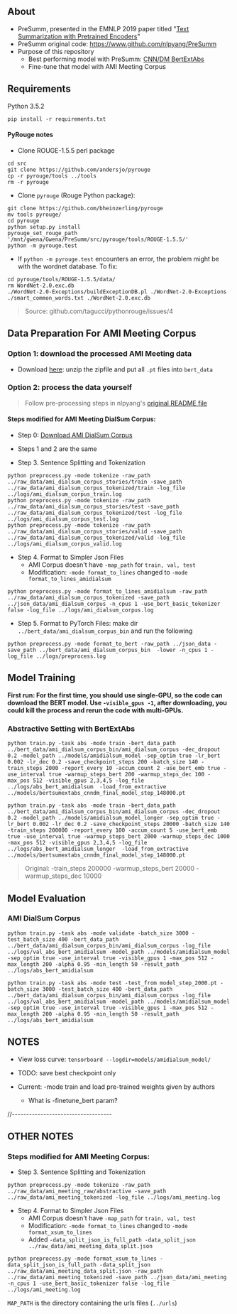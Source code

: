 ## About

* PreSumm, presented in the EMNLP 2019 paper titled "[Text Summarization with Pretrained Encoders](https://arxiv.org/abs/1908.08345)"
* PreSumm original code: https://www.github.com/nlpyang/PreSumm
* Purpose of this repository
    * Best performing model with PreSumm: [CNN/DM BertExtAbs](https://drive.google.com/open?id=1-IKVCtc4Q-BdZpjXc4s70_fRsWnjtYLr)
    * Fine-tune that model with AMI Meeting Corpus

## Requirements
Python 3.5.2

```
pip install -r requirements.txt
```

#### PyRouge notes
* Clone ROUGE-1.5.5 perl package
```
cd src
git clone https://github.com/andersjo/pyrouge
cp -r pyrouge/tools ../tools
rm -r pyrouge
```

* Clone `pyrouge` (Rouge Python package):
```
git clone https://github.com/bheinzerling/pyrouge
mv tools pyrouge/
cd pyrouge
python setup.py install
pyrouge_set_rouge_path '/mnt/gwena/Gwena/PreSumm/src/pyrouge/tools/ROUGE-1.5.5/'
python -m pyrouge.test
```

* If `python -m pyrouge.test` encounters an error, the problem might be with the wordnet database. To fix:
```
cd pyrouge/tools/ROUGE-1.5.5/data/
rm WordNet-2.0.exc.db
./WordNet-2.0-Exceptions/buildExceptionDB.pl ./WordNet-2.0-Exceptions ./smart_common_words.txt ./WordNet-2.0.exc.db
```
> Source: github.com/tagucci/pythonrouge/issues/4

## Data Preparation For AMI Meeting Corpus
### Option 1: download the processed AMI Meeting data
* Download [here](): unzip the zipfile and put all `.pt` files into `bert_data`

### Option 2: process the data yourself
> Follow pre-processing steps in nlpyang's [original README file](https://www.github.com/nlpyang/PreSumm)

#### Steps modified for AMI Meeting DialSum Corpus:
* Step 0: [Download AMI DialSum Corpus](https://github.com/MiuLab/DialSum)

* Steps 1 and 2 are the same

* Step 3. Sentence Splitting and Tokenization

```
python preprocess.py -mode tokenize -raw_path ../raw_data/ami_dialsum_corpus_stories/train -save_path ../raw_data/ami_dialsum_corpus_tokenized/train -log_file ../logs/ami_dialsum_corpus_train.log
python preprocess.py -mode tokenize -raw_path ../raw_data/ami_dialsum_corpus_stories/test -save_path ../raw_data/ami_dialsum_corpus_tokenized/test -log_file ../logs/ami_dialsum_corpus_test.log
python preprocess.py -mode tokenize -raw_path ../raw_data/ami_dialsum_corpus_stories/valid -save_path ../raw_data/ami_dialsum_corpus_tokenized/valid -log_file ../logs/ami_dialsum_corpus_valid.log
```

* Step 4. Format to Simpler Json Files
    * AMI Corpus doesn't have `-map_path` for `train, val, test`
    * Modification: `-mode format_to_lines` changed to `-mode format_to_lines_amidialsum`

```
python preprocess.py -mode format_to_lines_amidialsum -raw_path ../raw_data/ami_dialsum_corpus_tokenized -save_path ../json_data/ami_dialsum_corpus -n_cpus 1 -use_bert_basic_tokenizer false -log_file ../logs/ami_dialsum_corpus.log
```

* Step 5. Format to PyTorch Files: make dir `../bert_data/ami_dialsum_corpus_bin` and run the following
```
python preprocess.py -mode format_to_bert -raw_path ../json_data -save_path ../bert_data/ami_dialsum_corpus_bin  -lower -n_cpus 1 -log_file ../logs/preprocess.log
```

## Model Training

**First run: For the first time, you should use single-GPU, so the code can download the BERT model. Use ``-visible_gpus -1``, after downloading, you could kill the process and rerun the code with multi-GPUs.**

### Abstractive Setting with BertExtAbs
```
python train.py -task abs -mode train -bert_data_path ../bert_data/ami_dialsum_corpus_bin/ami_dialsum_corpus -dec_dropout 0.2 -model_path ../models/amidialsum_model -sep_optim true -lr_bert 0.002 -lr_dec 0.2 -save_checkpoint_steps 200 -batch_size 140 -train_steps 2000 -report_every 10 -accum_count 2 -use_bert_emb true -use_interval true -warmup_steps_bert 200 -warmup_steps_dec 100 -max_pos 512 -visible_gpus 2,3,4,5 -log_file ../logs/abs_bert_amidialsum  -load_from_extractive ../models/bertsumextabs_cnndm_final_model_step_148000.pt   

python train.py -task abs -mode train -bert_data_path ../bert_data/ami_dialsum_corpus_bin/ami_dialsum_corpus -dec_dropout 0.2 -model_path ../models/amidialsum_model_longer -sep_optim true -lr_bert 0.002 -lr_dec 0.2 -save_checkpoint_steps 20000 -batch_size 140 -train_steps 200000 -report_every 100 -accum_count 5 -use_bert_emb true -use_interval true -warmup_steps_bert 2000 -warmup_steps_dec 1000 -max_pos 512 -visible_gpus 2,3,4,5 -log_file ../logs/abs_bert_amidialsum_longer  -load_from_extractive ../models/bertsumextabs_cnndm_final_model_step_148000.pt   
```
> Original: -train_steps 200000 -warmup_steps_bert 20000 -warmup_steps_dec 10000


## Model Evaluation
### AMI DialSum Corpus
```
python train.py -task abs -mode validate -batch_size 3000 -test_batch_size 400 -bert_data_path ../bert_data/ami_dialsum_corpus_bin/ami_dialsum_corpus -log_file ../logs/val_abs_bert_amidialsum -model_path ../models/amidialsum_model -sep_optim true -use_interval true -visible_gpus 1 -max_pos 512 -max_length 200 -alpha 0.95 -min_length 50 -result_path ../logs/abs_bert_amidialsum

python train.py -task abs -mode test -test_from model_step_2000.pt -batch_size 3000 -test_batch_size 400 -bert_data_path ../bert_data/ami_dialsum_corpus_bin/ami_dialsum_corpus -log_file ../logs/val_abs_bert_amidialsum -model_path ../models/amidialsum_model -sep_optim true -use_interval true -visible_gpus 1 -max_pos 512 -max_length 200 -alpha 0.95 -min_length 50 -result_path ../logs/abs_bert_amidialsum
```



## NOTES

* View loss curve: `tensorboard --logdir=models/amidialsum_model/`


* TODO: save best checkpoint only
* Current: -mode train and load pre-trained weights given by authors
    * What is -finetune_bert param?




//-----------------------------------



## OTHER NOTES
### Steps modified for AMI Meeting Corpus:
* Step 3. Sentence Splitting and Tokenization

```
python preprocess.py -mode tokenize -raw_path ../raw_data/ami_meeting_raw/abstractive -save_path ../raw_data/ami_meeting_tokenized -log_file ../logs/ami_meeting.log
```

* Step 4. Format to Simpler Json Files
    * AMI Corpus doesn't have `-map_path` for `train, val, test`
    * Modification: `-mode format_to_lines` changed to `-mode format_xsum_to_lines`
    * Added `-data_split_json_is_full_path -data_split_json ../raw_data/ami_meeting_data_split.json`

```
python preprocess.py -mode format_xsum_to_lines -data_split_json_is_full_path -data_split_json ../raw_data/ami_meeting_data_split.json -raw_path ../raw_data/ami_meeting_tokenized -save_path ../json_data/ami_meeting -n_cpus 1 -use_bert_basic_tokenizer false -log_file ../logs/ami_meeting.log
```

`MAP_PATH` is the  directory containing the urls files (`../urls`)